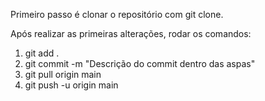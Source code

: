Primeiro passo é clonar o repositório com git clone.

Após realizar as primeiras alterações, rodar os comandos:
  1. git add .
  2. git commit -m "Descrição do commit dentro das aspas"
  3. git pull origin main
  4. git push -u origin main
